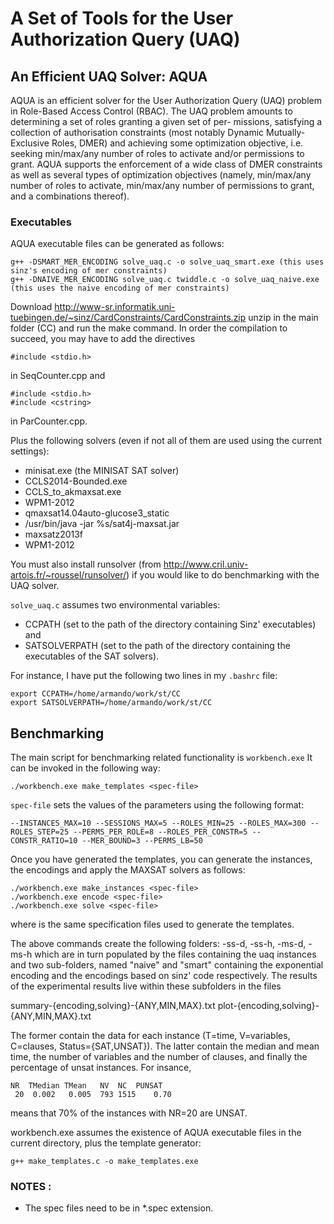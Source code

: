 
# A Set of Tools for the User Authorization Query (UAQ) 

## An Efficient UAQ Solver: AQUA

AQUA is an efficient solver for the User Authorization Query (UAQ) problem in Role-Based Access Control (RBAC). The UAQ problem amounts to determining a set of roles granting a given set of per- missions, satisfying a collection of authorisation constraints (most notably Dynamic Mutually-Exclusive Roles, DMER) and achieving some optimization objective, i.e. seeking min/max/any number of roles to activate and/or permissions to grant. AQUA supports the enforcement of a wide class of DMER constraints as well as several types of optimization objectives (namely, min/max/any number of roles to activate, min/max/any number of permissions to grant, and a combinations thereof).

### Executables
AQUA executable files can be generated as follows:
~~~~
g++ -DSMART_MER_ENCODING solve_uaq.c -o solve_uaq_smart.exe (this uses sinz's encoding of mer constraints)
g++ -DNAIVE_MER_ENCODING solve_uaq.c twiddle.c -o solve_uaq_naive.exe (this uses the naive encoding of mer constraints)
~~~~

Download
http://www-sr.informatik.uni-tuebingen.de/~sinz/CardConstraints/CardConstraints.zip
unzip in the main folder (CC) and run the make command. In order the compilation to succeed,
you may have to add the directives 
~~~~
#include <stdio.h>  
~~~~
in SeqCounter.cpp
and
~~~~
#include <stdio.h>
#include <cstring>
~~~~
in ParCounter.cpp.

Plus the following solvers (even if not all of them are used using the current settings):

* minisat.exe  (the MINISAT SAT solver)
* CCLS2014-Bounded.exe
* CCLS_to_akmaxsat.exe
* WPM1-2012
* qmaxsat14.04auto-glucose3_static
* /usr/bin/java -jar %s/sat4j-maxsat.jar
* maxsatz2013f
* WPM1-2012

You must also install runsolver (from http://www.cril.univ-artois.fr/~roussel/runsolver/)
if you would like to do benchmarking with the UAQ solver.

`solve_uaq.c` assumes two environmental variables: 
* CCPATH (set to the path of the directory containing Sinz' executables) and
* SATSOLVERPATH (set to the path of the directory containing the executables of the SAT solvers).

For instance, I have put the following two lines in my `.bashrc` file:
~~~~
export CCPATH=/home/armando/work/st/CC
export SATSOLVERPATH=/home/armando/work/st/CC
~~~~

## Benchmarking
The main script for benchmarking related functionality is `workbench.exe`
It can be invoked in the following way:

`./workbench.exe make_templates <spec-file> `

`spec-file` sets the values of the parameters using the following format:
~~~~
--INSTANCES_MAX=10 --SESSIONS_MAX=5 --ROLES_MIN=25 --ROLES_MAX=300 --ROLES_STEP=25 --PERMS_PER_ROLE=8 --ROLES_PER_CONSTR=5 --CONSTR_RATIO=10 --MER_BOUND=3 --PERMS_LB=50
~~~~

Once you have generated the templates, you can generate the instances, the encodings and apply the MAXSAT solvers as follows:

~~~~
./workbench.exe make_instances <spec-file> 
./workbench.exe encode <spec-file> 
./workbench.exe solve <spec-file> 
~~~~

where <spec-file> is the same specification files used to generate the templates.

The above commands create the following folders: <spec-file>-ss-d, <spec-file>-ss-h, <spec-file>-ms-d, <spec-file>-ms-h
which are in turn populated by the files containing the uaq instances and two sub-folders, named "naive" and "smart" containing
the exponential encoding and the encodings based on sinz' code respectively.  The results of the experimental results live 
within these subfolders in the files

summary-{encoding,solving}-{ANY,MIN,MAX}.txt
plot-{encoding,solving}-{ANY,MIN,MAX}.txt

The former contain the data for each instance (T=time, V=variables, C=clauses, Status={SAT,UNSAT}).
The latter contain the median and mean time, the number of variables and the number of clauses, and finally the percentage of unsat instances.
For insance,

```
NR	TMedian	TMean	NV	NC	PUNSAT
 20	 0.002	 0.005	793	1515	0.70
```
means that 70% of the instances with NR=20 are UNSAT.

workbench.exe assumes the existence of AQUA executable files in the current directory, plus the template generator:
~~~~
g++ make_templates.c -o make_templates.exe
~~~~

### NOTES :
* The spec files need to be in *.spec extension.
